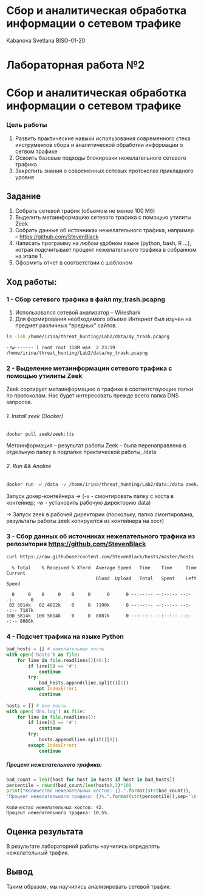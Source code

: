 # Сбор и аналитическая обработка информации о сетевом трафике
Kabanova Svetlana BISO-01-20

# Лабораторная работа №2

# Сбор и аналитическая обработка информации о сетевом трафике

### Цель работы

1.  Развить практические навыки использования современного стека
    инструментов сбора и аналитической обработки информации о сетвом
    трафике
2.  Освоить базовые подходы блокировки нежелательного сетевого трафика
3.  Закрепить знания о современных сетевых протоколах прикладного уровня

## Задание

1.  Собрать сетевой трафик (объемом не менее 100 Мб)
2.  Выделить метаинформацию сетевого трафика с помощью утилиты Zeek
3.  Собрать данные об источниках нежелательного трафика, например –
    https://github.com/StevenBlack
4.  Написать программу на любом удобном языке (python, bash, R …),
    котрая подсчитывает процент нежелательного трафика в собранном на
    этапе 1.
5.  Оформить отчет в соответствии с шаблоном

## Ход работы:

### 1 - Сбор сетевого трафика в файл my_trash.pcapng

1.  Использовался сетевой анализатор – Wireshark
2.  Для формирования необходимого объема Интернет был изучен на предмет
    различных “вредных” сайтов.

``` bash
ls -lah /home/irina/threat_hunting/Lab2/data/my_trash.pcapng
```

    -rw------- 1 root root 118M мая  2 23:19 /home/irina/threat_hunting/Lab2/data/my_trash.pcapng

### 2 - Выделение метаинформации сетевого трафика с помощью утилиты Zeek

Zeek сортирует метаинформацию о трафике в соответствующие папки по
протоколам. Нас будет интересовать прежде всего папка DNS запросов.

###### 1. Install zeek (Docker)

    docker pull zeek/zeek:lts

Метаинформация – результат работы Zeek – была перенаправлена в отдельную
папку в подпапке практической работы, /data

###### 2. Run && Analise

``` bash
docker run -w /data -v /home/irina/threat_hunting/Lab2/data:/data zeek/zeek:lts zeek -C -r my_trash.pcapng
```

Запуск докер-контейнера -\> (-v - смонтировать папку с хоста в
контейнер; -w - установить рабочую директорию data)

-\> Запуск zeek в рабочей директории (поскольку, папка смонтирована,
результаты работы zeek копируются из контейнера на хост)

### 3 - Сбор данных об источниках нежелательного трафика из репозитория https://github.com/StevenBlack

``` bash
curl https://raw.githubusercontent.com/StevenBlack/hosts/master/hosts -o hosts
```

      % Total    % Received % Xferd  Average Speed   Time    Time     Time  Current
                                     Dload  Upload   Total   Spent    Left  Speed

      0     0    0     0    0     0      0      0 --:--:-- --:--:-- --:--:--     0
     82 5814k   82 4822k    0     0  7190k      0 --:--:-- --:--:-- --:--:-- 7187k
    100 5814k  100 5814k    0     0  8087k      0 --:--:-- --:--:-- --:--:-- 8086k

### 4 - Подсчет трафика на языке Python

``` python
bad_hosts = [] # нежелательные хосты
with open('hosts') as file:
    for line in file.readlines()[40:]:
        if line[0] == '#':
            continue
        try:
            bad_hosts.append(line.split()[1])
        except IndexError:
            continue
        
hosts = [] # все хосты
with open('dns.log') as file:
    for line in file.readlines():
        if line[0] == '#':
            continue
        try:
            hosts.append(line.split()[9])
        except IndexError:
            continue
```

##### Процент нежелательного трафика:

``` python
bad_count = len([host for host in hosts if host in bad_hosts])
percentile = round(bad_count/len(hosts),3)*100
print("Количество нежелательных хостов: {}.".format(str(bad_count)),
"Процент нежелательного трафика: {}%.".format(str(percentile)),sep='\n')
```

    Количество нежелательных хостов: 42.
    Процент нежелательного трафика: 10.5%.

## Оценка результата

В результате лабораторной работы научились определять нежелательный
трафик.

## Вывод

Таким образом, мы научились анализировать сетевой трафик.
